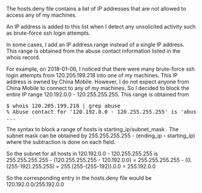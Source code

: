 The hosts.deny file contains a list of IP addresses that are not allowed to access any of my machines.

An IP address is added to this list when I detect any unsolicited activity such as brute-force ssh login attempts.

In some cases, I add an IP address range instead of a single IP address. This range is obtained from the abuse contact information listed in the whois record.

For example, on 2018-01-06, I noticed that there were many brute-force ssh login attempts from 120.205.199.218 into one of my machines. This IP address is owned by China Mobile. However, I do not expect anyone from China Mobile to connect to any of my machines. So I decided to block the entire IP range  120.192.0.0 - 120.255.255.255. This range is obtained from

<pre>
$ whois 120.205.199.218 | grep abuse
% Abuse contact for '120.192.0.0 - 120.255.255.255' is 'abuse@chinamobile.com'
...
</pre>

The syntax to block a range of hosts is starting_ip/subnet_mask . The subnet mask can be obtained by 255.255.255.255 - (ending_ip - starting_ip) where the subtraction is done on each field.

So the subnet for all hosts in 120.192.0.0 - 120.255.255.255 is 255.255.255.255 - (120.255.255.255 - 120.192.0.0) = 255.255.255.255 - (0.(255-192).255.255) = 255.(255-(255-192)).0.0 = 255.192.0.0

So the corresponding entry in the hosts.deny file would be 120.192.0.0/255.192.0.0
